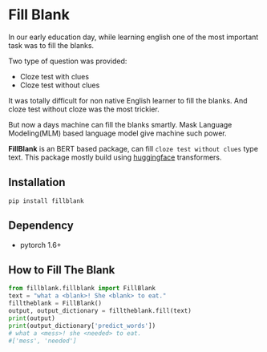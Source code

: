 # Fill Blank
In our early education day, while learning english one of the most important task was to fill the blanks. 

Two type of question was provided:

* Cloze test with clues
* Cloze test without clues

It was totally difficult for non native English learner to fill the blanks. And cloze test without cloze was the most trickier.

But now a days machine can fill the blanks smartly. Mask Language Modeling(MLM) based language model give machine such power. 

**FillBlank** is an BERT based package, can fill `cloze test without clues` type text. This package mostly build using [huggingface]() transformers.

## Installation 

```
pip install fillblank
```

## Dependency
* pytorch 1.6+


## How to Fill The Blank

```py
from fillblank.fillblank import FillBlank
text = "what a <blank>! She <blank> to eat."
filltheblank = FillBlank()
output, output_dictionary = filltheblank.fill(text)
print(output)
print(output_dictionary['predict_words']) 
# what a <mess>! she <needed> to eat.
#['mess', 'needed']
```

